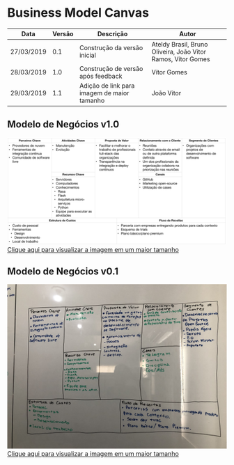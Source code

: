 # Business Model Canvas

| **Data** | **Versão** | **Descrição** | **Autor** |
| --- | --- | --- | --- |
| 27/03/2019 | 0.1 | Construção da versão inicial | Ateldy Brasil, Bruno Oliveira, João Vitor Ramos, Vítor Gomes |
| 28/03/2019 | 1.0 | Construção de versão após feedback | Vítor Gomes |
| 29/03/2019 | 1.1 | Adição de link para imagem de maior tamanho | João Vitor |

## Modelo de Negócios v1.0

![canvas v1.0](../assets/img/product/canvas/canvas_v1.png)
[Clique aqui para visualizar a imagem em um maior tamanho](https://raw.githubusercontent.com/fga-eps-mds/2019.1-ADA/gh-pages/docs/assets/img/product/canvas/canvas_v1.png)

## Modelo de Negócios v0.1

![canvas v0.1](../assets/img/product/canvas/canvas_v0_1.jpeg)
[Clique aqui para visualizar a imagem em um maior tamanho](https://raw.githubusercontent.com/fga-eps-mds/2019.1-ADA/gh-pages/docs/assets/img/product/canvas/canvas_v0_1.jpeg)
